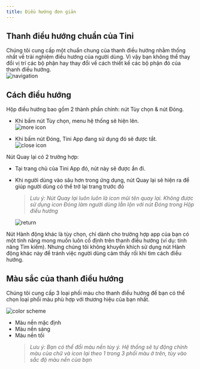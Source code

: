 ```yaml
---
title: Điều hướng đơn giản
---
```


## Thanh điều hướng chuẩn của Tini

Chúng tôi cung cấp một chuẩn chung của thanh điều hướng nhằm thống nhất về trải nghiệm điều hướng của người dùng. Vì vậy bạn không thể thay đổi vị trí các bộ phận hay thay đổi về cách thiết kế các bộ phận đó của thanh điều hướng. <br />
<img className="img-basic" src="https://salt.tikicdn.com/ts/social/68/31/ae/8a1e44d17711239d971201fdbe7e0dfb.png" alt="navigation" />

## Cách điều hướng

Hộp điều hướng bao gồm 2 thành phần chính: nút Tùy chọn & nút Đóng.

- Khi bấm nút Tùy chọn, menu hệ thống sẽ hiện lên. <br />
  <img className="img-basic" src="https://salt.tikicdn.com/ts/social/02/55/21/6748800424e706db6c80b3cf03767cfd.png" alt="more icon"/>

- Khi bấm nút Đóng, Tini App đang sử dụng đó sẽ được tắt. <br />
  <img className="img-basic" src="https://salt.tikicdn.com/ts/social/ea/80/ec/53b8b14009c6e3b13bcfc742c78c083f.png" alt="close icon" />

Nút Quay lại có 2 trường hợp:

- Tại trang chủ của Tini App đó, nút này sẽ được ẩn đi.
- Khi người dùng vào sâu hơn trong ứng dụng, nút Quay lại sẽ hiện ra để giúp người dùng có thể trở lại trang trước đó

  > _Lưu ý: Nút Quay lại luôn luôn là icon mũi tên quay lại. Không được sử dụng icon Đóng làm người dùng lẫn lộn với nút Đóng trong Hộp điều hướng_

  <img className="img-basic" src="https://salt.tikicdn.com/ts/social/03/b3/e5/c7bdf880a5699915f0abd87f352834ca.png" alt="return" />

Nút Hành động khác là tùy chọn, chỉ dành cho trường hợp app của bạn có một tính năng mong muốn luôn cố định trên thanh điều hướng (ví dụ: tính năng Tìm kiếm). Nhưng chúng tôi không khuyến khích sử dụng nút Hành động khác này để tránh việc người dùng cảm thấy rối khi tìm cách điều hướng.

## Màu sắc của thanh điều hướng

Chúng tôi cung cấp 3 loại phối màu cho thanh điều hướng để bạn có thể chọn loại phối màu phù hợp với thương hiệu của bạn nhất.

<img className="img-basic" src="https://salt.tikicdn.com/ts/social/bd/42/2d/edd48b8f3dd6972bc561a750d7826c3b.png" alt="color scheme" />

- Màu nền mặc định
- Màu nền sáng
- Màu nền tối
  > _Lưu ý: Bạn có thể đổi màu nền tùy ý. Hệ thống sẽ tự động chỉnh màu của chữ và icon lại theo 1 trong 3 phối màu ở trên, tùy vào sắc độ màu nền của bạn_
